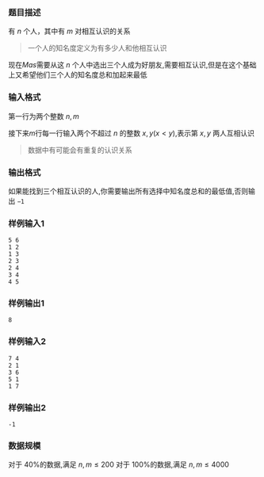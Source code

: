 ### 题目描述
有 $n$ 个人，其中有 $m$ 对相互认识的关系

>一个人的知名度定义为有多少人和他相互认识

现在$Mas$需要从这 $n$ 个人中选出三个人成为好朋友,需要相互认识,但是在这个基础上又希望他们三个人的知名度总和加起来最低

### 输入格式
第一行为两个整数 $n,m$

接下来$m$行每一行输入两个不超过 $n$ 的整数 $x,y(x \lt y)$,表示第 $x,y$ 两人互相认识

> 数据中有可能会有重复的认识关系

### 输出格式
如果能找到三个相互认识的人,你需要输出所有选择中知名度总和的最低值,否则输出 `−1`
### 样例输入1
```
5 6
1 2
1 3
2 3
2 4
3 4
4 5
```
### 样例输出1
```
8
```
### 样例输入2
```
7 4
2 1
3 6
5 1
1 7
```
### 样例输出2
```
-1
```
### 数据规模
对于 $40\%$的数据,满足 $n,m\le 200$
对于 $100\%$的数据,满足 $n,m\le 4000$
